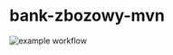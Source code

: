 # bank-zbozowy-mvn

![example workflow](https://github.com/MaciejCiesielsk/bank-zbozowy-mvn/actions/workflows/ci.yml/badge.svg)
